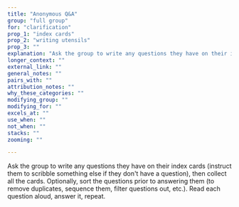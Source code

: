 ```yaml
---
title: "Anonymous Q&A"
group: "full group"
for: "clarification"
prop_1: "index cards"
prop_2: "writing utensils"
prop_3: ""
explanation: "Ask the group to write any questions they have on their index cards (instruct them to scribble something else if they don\'t have a question), then collect all the cards. Optionally, sort the questions prior to answering them (to remove duplicates, sequence them, filter questions out, etc.). Read each question aloud, answer it, repeat."
longer_context: ""
external_link: ""
general_notes: ""
pairs_with: ""
attribution_notes: ""
why_these_categories: ""
modifying_group: ""
modifying_for: ""
excels_at: ""
use_when: ""
not_when: ""
stacks: ""
zooming: ""

---
```


Ask the group to write any questions they have on their index cards (instruct them to scribble something else if they don't have a question), then collect all the cards. Optionally, sort the questions prior to answering them (to remove duplicates, sequence them, filter questions out, etc.). Read each question aloud, answer it, repeat.
